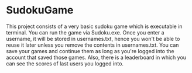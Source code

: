 # SudokuGame
This project consists of a very basic sudoku game which is executable in terminal. You can run the game via Sudoku.exe. Once you enter a username, it will be stored in usernames.txt, hence you won't be able to reuse it later unless you remove the contents in usernames.txt. You can save your games and continue them as long as you're logged into the account that saved those games. Also, there is a leaderboard in which you can see the scores of last users you logged into.
